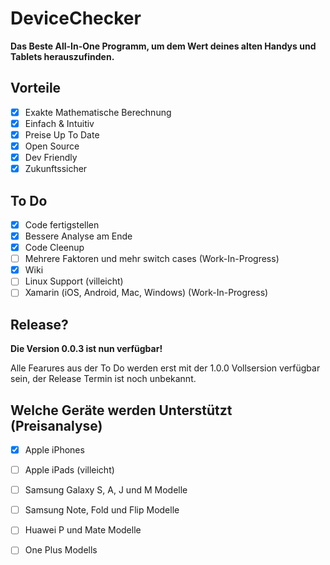 # DeviceChecker

**Das Beste All-In-One Programm, um dem Wert deines alten Handys und Tablets herauszufinden.**

## Vorteile

- [X] Exakte Mathematische Berechnung
- [X] Einfach & Intuitiv
- [X] Preise Up To Date
- [X] Open Source
- [X] Dev Friendly
- [X] Zukunftssicher

## To Do
- [X] Code fertigstellen
- [X] Bessere Analyse am Ende
- [X] Code Cleenup
- [ ] Mehrere Faktoren und mehr switch cases (Work-In-Progress)
- [X] Wiki
- [ ] Linux Support (villeicht)
- [ ] Xamarin (iOS, Android, Mac, Windows) (Work-In-Progress)

## Release?

**Die Version 0.0.3 ist nun verfügbar!**

Alle Fearures aus der To Do werden erst mit der 1.0.0 Vollsersion verfügbar sein, der Release Termin ist noch unbekannt.

## Welche Geräte werden Unterstützt (Preisanalyse)
- [X] Apple iPhones
- [ ] Apple iPads (villeicht)
- [ ] Samsung Galaxy S, A, J und M Modelle
- [ ] Samsung Note, Fold und Flip Modelle
- [ ] Huawei P und Mate Modelle
- [ ] One Plus Modells 

